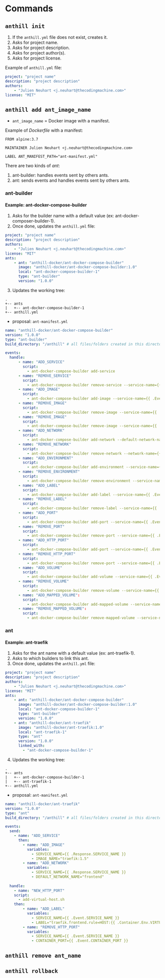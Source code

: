 # Commands

## `anthill init`

1. If the `anthill.yml` file does not exist, creates it.
2. Asks for project name.
3. Asks for project description.
4. Asks for project author(s).
5. Asks for project license.

Example of `anthill.yml` file:

```yaml
project: "project name"
description: "project description"
authors:
    - "Julien Neuhart <j.neuhart@thecodingmachine.com>"
license: "MIT"
```

## `anthill add ant_image_name`

* `ant_image_name` = Docker image with a manifest.

Example of *Dockerfile* with a manifest:

```
FROM alpine:3.7

MAINTAINER Julien Neuhart <j.neuhart@thecodingmachine.com>

LABEL ANT_MANIFEST_PATH="ant-manifest.yml"
```

There are two kinds of *ant*:

1. ant-builder: handles events sent by others ants.
2. ant: sends events and handles events sent by others ants.

### ant-builder

#### Example: ant-docker-compose-builder

1. Asks for the builder name with a default value (ex: ant-docker-composer-builder-1).
2. Once done, updates the `anthill.yml` file:

```yaml
project: "project name"
description: "project description"
authors:
    - "Julien Neuhart <j.neuhart@thecodingmachine.com>"
license: "MIT"
ants:
    - ant: "anthill-docker/ant-docker-compose-builder"
      image: "anthill-docker/ant-docker-compose-builder:1.0"
      local: "ant-docker-compose-builder-1"
      type: "ant-builder"
      version: "1.0.0"
```

3. Updates the working tree:

```
.
+-- ants
|   +-- ant-docker-compose-builder-1
+-- anthill.yml
```

* proposal: `ant-manifest.yml`

```yaml
name: "anthill-docker/ant-docker-compose-builder"
version: "1.0.0"
type: "ant-builder"
build_directory: "/anthill" # all files/folders created in this directory after all events haven been received will be copied to the host directory of the ant.

events:
  handle:
      - name: "ADD_SERVICE"
        script:
          - ant-docker-compose-builder add-service
      - name: "REMOVE_SERVICE"
        script:
          - ant-docker-compose-builder remove-service --service-name={{ .Event.SERVICE_NAME }}
      - name: "ADD_IMAGE"
        script:
          - ant-docker-compose-builder add-image --service-name={{ .Event.SERVICE_NAME }}
      - name: "REMOVE_IMAGE"
        script:
          - ant-docker-compose-builder remove-image --service-name={{ .Event.SERVICE_NAME }}
      - name: "REMOVE_IMAGE"
        script:
          - ant-docker-compose-builder remove-image --service-name={{ .Event.SERVICE_NAME }}
      - name: "ADD_NETWORK"
        script:
          - ant-docker-compose-builder add-network --default-network-name={{ .Event.DEFAULT_NETWORK_NAME }}
      - name: "REMOVE_NETWORK"
        script:
          - ant-docker-compose-builder remove-network --network-name={{ .Event.NETWORK_NAME }}
      - name: "ADD_ENVIRONMENT"
        script:
          - ant-docker-compose-builder add-environment --service-name={{ .Event.SERVICE_NAME }} --environment-key-name={{ .Event.ENVIRONMENT_KEY_NAME }} --value-pattern={{ .Event.VALUE_PATTERN }} --default-value={{ .Event.DEFAULT_VALUE }} --value={{ .Event.VALUE }}
      - name: "REMOVE_ENVIRONMENT"
        script:
          - ant-docker-compose-builder remove-environment --service-name={{ .Event.SERVICE_NAME }} --environment-key-name={{ .Event.ENVIRONMENT_KEY_NAME }}
      - name: "ADD_LABEL"
        script:
          - ant-docker-compose-builder add-label --service-name={{ .Event.SERVICE_NAME }} --label={{ .Event.LABEL }}
      - name: "REMOVE_LABEL"
        script:
          - ant-docker-compose-builder remove-label --service-name={{ .Event.SERVICE_NAME }} --label={{ .Event.LABEL }}
      - name: "ADD_PORT"
        script:
          - ant-docker-compose-builder add-port --service-name={{ .Event.SERVICE_NAME }} --container-port={{ .Event.CONTAINER_PORT }}
      - name: "REMOVE_PORT"
        script:
          - ant-docker-compose-builder remove-port --service-name={{ .Event.SERVICE_NAME }} --container-port={{ .Event.CONTAINER_PORT }}
      - name: "ADD_HTTP_PORT"
        script:
          - ant-docker-compose-builder add-port --service-name={{ .Event.SERVICE_NAME }} --container-port={{ .Event.CONTAINER_PORT }}
      - name: "REMOVE_HTTP_PORT"
        script:
          - ant-docker-compose-builder remove-port --service-name={{ .Event.SERVICE_NAME }} --container-port={{ .Event.CONTAINER_PORT }}
      - name: "ADD_VOLUME"
        script:
          - ant-docker-compose-builder add-volume --service-name={{ .Event.SERVICE_NAME }} --container-path={{ .Event.CONTAINER_PATH }}
      - name: "REMOVE_VOLUME"
        script:
          - ant-docker-compose-builder remove-volume --service-name={{ .Event.SERVICE_NAME }} --container-path={{ .Event.CONTAINER_PATH }}
      - name: "ADD_MAPPED_VOLUME":
        script:
          - ant-docker-compose-builder add-mapped-volume --service-name={{ .Event.SERVICE_NAME }} --container-path={{ .Event.CONTAINER_PATH }} --host-path={{ .Anthill.HOST_ROOT_PATH }}
      - name: "REMOVE_MAPPED_VOLUME":
        script:
          - ant-docker-compose-builder remove-mapped-volume --service-name={{ .Event.SERVICE_NAME }} --container-path={{ .Event.CONTAINER_PATH }} --host-path={{ .Anthill.HOST_ROOT_PATH }}
```

### ant

#### Example: ant-traefik

1. Asks for the ant name with a default value (ex: ant-traefik-1).
2. Asks to which builders to link this ant.
3. Once done, updates the `anthill.yml` file:

```yaml
project: "project name"
description: "project description"
authors:
    - "Julien Neuhart <j.neuhart@thecodingmachine.com>"
license: "MIT"
ants:
    - ant: "anthill-docker/ant-docker-compose-builder"
      image: "anthill-docker/ant-docker-compose-builder:1.0"
      local: "ant-docker-compose-builder-1"
      type: "ant-builder"
      version: "1.0.0"
    - ant: "anthill-docker/ant-traefik"
      image: "anthill-docker/ant-traefik:1.0"
      local: "ant-traefik-1"
      type: "ant"
      version: "1.0.0"
      linked_with:
        - "ant-docker-compose-builder-1"
```

4. Updates the working tree:

```
.
+-- ants
|   +-- ant-docker-compose-builder-1
|   +-- ant-traefik-1
+-- anthill.yml
```

* proposal: `ant-manifest.yml`

```yaml
name: "anthill-docker/ant-traefik"
version: "1.0.0"
type: "ant"
build_directory: "/anthill" # all files/folders created in this directory after all events haven been received will be copied to the host directory of the ant.

events:
  send:
    - name: "ADD_SERVICE"
      then:
        - name: "ADD_IMAGE"
          variables:
            - SERVICE_NAME={{ .Response.SERVICE_NAME }}
            - IMAGE_NAME="traefik:1.5"
        - name: "ADD_NETWORK"
          variables:
            - SERVICE_NAME={{ .Response.SERVICE_NAME }}
            - DEFAULT_NETWORK_NAME="frontend"
            
  handle:
    - name: "NEW_HTTP_PORT"
    script:
      - add-virtual-host.sh
    then:
        - name: "ADD_LABEL"
          variables:
            - SERVICE_NAME={{ .Event.SERVICE_NAME }}
            - LABEL="traefik.frontend.rule=HOST:{{ .Container.Env.VIRTUAL_HOST }}"
        - name: "REMOVE_HTTP_PORT"
          variables:
            - SERVICE_NAME={{ .Event.SERVICE_NAME }}
            - CONTAINER_PORT={{ .Event.CONTAINER_PORT }}             
```

## `anthill remove ant_name`

## `anthill rollback`